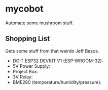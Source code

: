 # mycobot

Automate some mushroom stuff.

## Shopping List

Gets some stuff from that weirdo Jeff Bezos.

* DOIT ESP32 DEVKIT V1 (ESP-WROOM-32):
* 5V Power Supply:
* Project Box:
* 3V Relay:
* BME280 (temperature/humidity/pressure):
